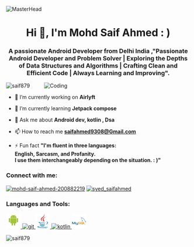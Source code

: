 ![MasterHead](https://media2.giphy.com/headers/GitHub/w8ZJLtJbmuph.gif)
<h1 align="center">Hi 👋, I'm Mohd Saif Ahmed : )</h1>
<h3 align="center">A passionate Android Developer from Delhi India ,"Passionate Android Developer and Problem Solver | Exploring the Depths of Data Structures and Algorithms | Crafting Clean and Efficient Code | Always Learning and Improving".</h3>

<img align="right" alt="Coding" width="400" src="https://i.pinimg.com/originals/e4/26/70/e426702edf874b181aced1e2fa5c6cde.gif">

<p align="left"> <img src="https://komarev.com/ghpvc/?username=saif879&label=Profile%20views&color=0e75b6&style=flat" alt="saif879" /> </p>

- 🔭 I’m currently working on **Airlyft**

- 🌱 I’m currently learning **Jetpack compose**

- 💬 Ask me about **Android dev, kotlin , Dsa**

- 📫 How to reach me **saifahmed9308@Gmail.com**

- ⚡ Fun fact **"I'm fluent in three languages:<br> English, Sarcasm, and Profanity. <br>I use them interchangeably depending on the situation. : )"**

<h3 align="left">Connect with me:</h3>
<p align="left">
<a href="https://linkedin.com/in/mohd-saif-ahmed-200882219" target="blank"><img align="center" src="https://raw.githubusercontent.com/rahuldkjain/github-profile-readme-generator/master/src/images/icons/Social/linked-in-alt.svg" alt="mohd-saif-ahmed-200882219" height="30" width="40" /></a>
<a href="https://instagram.com/syed__saifahmed" target="blank"><img align="center" src="https://raw.githubusercontent.com/rahuldkjain/github-profile-readme-generator/master/src/images/icons/Social/instagram.svg" alt="syed_saifahmed" height="30" width="40" /></a>
</p>

<h3 align="left">Languages and Tools:</h3>
<p align="left"> <a href="https://developer.android.com" target="_blank" rel="noreferrer"> <img src="https://raw.githubusercontent.com/devicons/devicon/master/icons/android/android-original-wordmark.svg" alt="android" width="40" height="40"/> </a> <a href="https://git-scm.com/" target="_blank" rel="noreferrer"> <img src="https://www.vectorlogo.zone/logos/git-scm/git-scm-icon.svg" alt="git" width="40" height="40"/> </a> <a href="https://www.java.com" target="_blank" rel="noreferrer"> <img src="https://raw.githubusercontent.com/devicons/devicon/master/icons/java/java-original.svg" alt="java" width="40" height="40"/> </a> <a href="https://kotlinlang.org" target="_blank" rel="noreferrer"> <img src="https://www.vectorlogo.zone/logos/kotlinlang/kotlinlang-icon.svg" alt="kotlin" width="40" height="40"/> </a> <a href="https://www.mysql.com/" target="_blank" rel="noreferrer"> <img src="https://raw.githubusercontent.com/devicons/devicon/master/icons/mysql/mysql-original-wordmark.svg" alt="mysql" width="40" height="40"/> </a> </p>

<p><img align="center" src="https://github-readme-stats.vercel.app/api/top-langs?username=saif879&show_icons=true&locale=en&layout=compact" alt="saif879" /></p>
